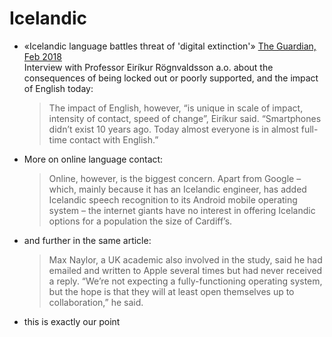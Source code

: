 # Icelandic

- «Icelandic language battles threat of 'digital extinction'» [The Guardian, Feb 2018](https://www.theguardian.com/world/2018/feb/26/icelandic-language-battles-threat-of-digital-extinction) \
    Interview with Professor Eiríkur Rögnvaldsson a.o. about the consequences of being locked out or poorly supported, and the impact of English today:

    > The impact of English, however, “is unique in scale of impact, intensity of contact, speed of change”, Eiríkur said. “Smartphones didn’t exist 10 years ago. Today almost everyone is in almost full-time contact with English.”

- More on online language contact:

    > Online, however, is the biggest concern. Apart from Google – which, mainly because it has an Icelandic engineer, has added Icelandic speech recognition to its Android mobile operating system – the internet giants have no interest in offering Icelandic options for a population the size of Cardiff’s.

- and further in the same article:

    > Max Naylor, a UK academic also involved in the study, said he had emailed and written to Apple several times but had never received a reply. “We’re not expecting a fully-functioning operating system, but the hope is that they will at least open themselves up to collaboration,” he said.

- this is exactly our point
